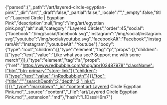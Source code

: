 {"parsed":{"_path":"/art/layered-circle-egyptian-pink","_dir":"art","_draft":false,"_partial":false,"_locale":"","_empty":false,"title":"Layered Circle | Egyptian Pink","description":null,"img":"/img/art/egyptian pink.png","alt":null,"category":"Layered Circles","order":45,"social":{"facebook":"/img/social/facebook.svg","instagram":"/img/social/instagram.svg","youtube":"/img/social/youtube.svg","facebookAlt":"Facebook","instagramAlt":"Instagram","youtubeAlt":"Youtube"},"body":{"type":"root","children":[{"type":"element","tag":"p","props":{},"children":[{"type":"text","value":"Like what you see? Support me with some merch"}]},{"type":"element","tag":"a","props":{"href":"https://www.redbubble.com/shop/ap/103487978","className":["btn","btn-primary","store-link"]},"children":[{"type":"text","value":"\nRedbubble\n"}]}],"toc":{"title":"","searchDepth":2,"depth":2,"links":[]}},"_type":"markdown","_id":"content:art:Layered Circle Egyptian Pink.md","_source":"content","_file":"art/Layered Circle Egyptian Pink.md","_extension":"md"},"hash":"L1DsssH6m7"}
